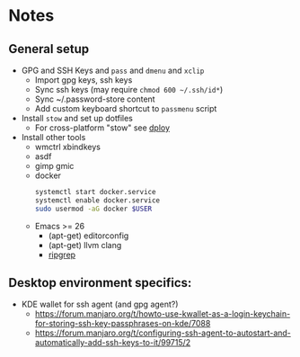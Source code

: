 # Notes

## General setup

* GPG and SSH Keys and `pass` and `dmenu` and `xclip`
  * Import gpg keys, ssh keys
  * Sync ssh keys (may require `chmod 600 ~/.ssh/id*`)
  * Sync ~/.password-store content
  * Add custom keyboard shortcut to `passmenu` script
* Install `stow` and set up dotfiles
  * For cross-platform "stow" see [dploy](https://github.com/arecarn/dploy)
* Install other tools
  * wmctrl xbindkeys
  * asdf
  * gimp gmic
  * docker
    ```bash
    systemctl start docker.service
    systemctl enable docker.service
    sudo usermod -aG docker $USER
    ```
  * Emacs >= 26
    * (apt-get) editorconfig
    * (apt-get) llvm clang
    * [ripgrep](https://github.com/BurntSushi/ripgrep#installation)

## Desktop environment specifics: 

* KDE wallet for ssh agent (and gpg agent?)
  * https://forum.manjaro.org/t/howto-use-kwallet-as-a-login-keychain-for-storing-ssh-key-passphrases-on-kde/7088
  * https://forum.manjaro.org/t/configuring-ssh-agent-to-autostart-and-automatically-add-ssh-keys-to-it/99715/2
